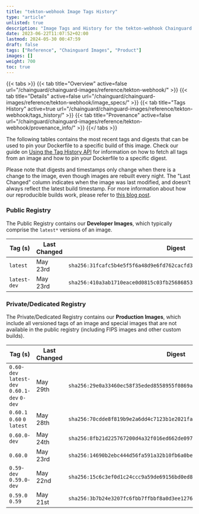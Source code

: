 ```yaml
---
title: "tekton-webhook Image Tags History"
type: "article"
unlisted: true
description: "Image Tags and History for the tekton-webhook Chainguard Image"
date: 2023-06-22T11:07:52+02:00
lastmod: 2024-05-30 00:47:59
draft: false
tags: ["Reference", "Chainguard Images", "Product"]
images: []
weight: 700
toc: true
---
```


{{< tabs >}}
{{< tab title="Overview" active=false url="/chainguard/chainguard-images/reference/tekton-webhook/" >}}
{{< tab title="Details" active=false url="/chainguard/chainguard-images/reference/tekton-webhook/image_specs/" >}}
{{< tab title="Tags History" active=true url="/chainguard/chainguard-images/reference/tekton-webhook/tags_history/" >}}
{{< tab title="Provenance" active=false url="/chainguard/chainguard-images/reference/tekton-webhook/provenance_info/" >}}
{{</ tabs >}}

The following tables contains the most recent tags and digests that can be used to pin your Dockerfile to a specific build of this image. Check our guide on [Using the Tag History API](/chainguard/chainguard-images/using-the-tag-history-api/) for information on how to fetch all tags from an image and how to pin your Dockerfile to a specific digest.

Please note that digests and timestamps only change when there is a change to the image, even though images are rebuilt every night. The "Last Changed" column indicates when the image was last modified, and doesn't always reflect the latest build timestamp. For more information about how our reproducible builds work, please refer to [this blog post](https://www.chainguard.dev/unchained/reproducing-chainguards-reproducible-image-builds).

### Public Registry
The Public Registry contains our **Developer Images**, which typically comprise the `latest*` versions of an image.

| Tag (s)       | Last Changed | Digest                                                                    |
|---------------|--------------|---------------------------------------------------------------------------|
|  `latest`     | May 23rd     | `sha256:31fcafc5b4e5f5f6a48d9e6fd762cacfd3d0ea8bf65185a51d1edbfdbffc91bb` |
|  `latest-dev` | May 23rd     | `sha256:410a3ab1710eace0d0815c03fb25686853f2766d8c4ca56af99b0ce88b6e78c7` |


### Private/Dedicated Registry
The Private/Dedicated Registry contains our **Production Images**, which include all versioned tags of an image and special images that are not available in the public registry (including FIPS images and other custom builds).

| Tag (s)                                       | Last Changed | Digest                                                                    |
|-----------------------------------------------|--------------|---------------------------------------------------------------------------|
|  `0.60-dev` `latest-dev` `0.60.1-dev` `0-dev` | May 29th     | `sha256:29e0a33460ec58f35eded8558955f0869a1176284e7a90b3dc13dfb48ef7992d` |
|  `0.60.1` `0.60` `0` `latest`                 | May 28th     | `sha256:70cdde8f819b9e2a6dd4c7123b1e2021fa80e54614989361773fe0f8654c909d` |
|  `0.60.0-dev`                                 | May 24th     | `sha256:8fb21d225767200d4a32f016ed662de097f8787063e3d3e8849c04d884ea90fa` |
|  `0.60.0`                                     | May 23rd     | `sha256:14690b2ebc444d56fa591a32b10fb6a0be194593f2ef9e96156da004ad6c2270` |
|  `0.59-dev` `0.59.0-dev`                      | May 22nd     | `sha256:15c6c3ef0d1c24ccc9a59de69156bd0ed8a9c94162d13d93ffeed20607e70a24` |
|  `0.59.0` `0.59`                              | May 21st     | `sha256:3b7b24e3207fc6fbb7ffbbf8a0d3ee12769aa43b59e74965bbb63d470bbfbb8d` |

